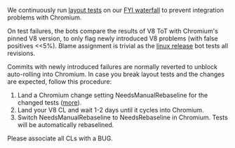 We continuously run [layout tests](https://chromium.googlesource.com/chromium/src/+/master/docs/testing/layout_tests.md) on our [FYI waterfall](https://build.chromium.org/p/client.v8.fyi/console?branch=master) to prevent integration problems with Chromium.

On test failures, the bots compare the results of V8 ToT with Chromium's pinned V8 version, to only flag newly introduced V8 problems (with false positives <<5%). Blame assignment is trivial as the [linux release](https://build.chromium.org/p/client.v8.fyi/builders/V8-Blink%20Linux%2064) bot tests all revisions.

Commits with newly introduced failures are normally reverted to unblock auto-rolling into Chromium. In case you break layout tests and the changes are expected, follow this procedure:

  1. Land a Chromium change setting NeedsManualRebaseline for the changed tests ([more](https://www.chromium.org/developers/testing/webkit-layout-tests/testexpectations#TOC-Rebaselining)).
  1. Land your V8 CL and wait 1-2 days until it cycles into Chromium.
  1. Switch NeedsManualRebaseline to NeedsRebaseline in Chromium. Tests will be automatically rebaselined.

Please associate all CLs with a BUG.